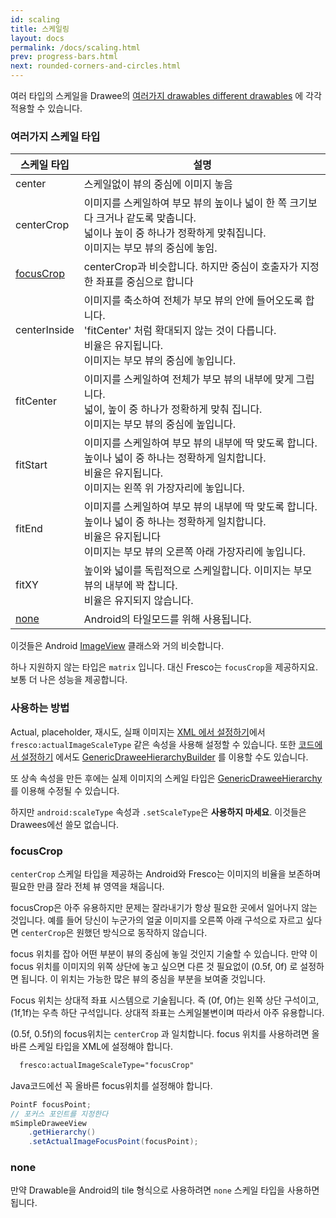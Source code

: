 ```yaml
---
id: scaling
title: 스케일링
layout: docs
permalink: /docs/scaling.html
prev: progress-bars.html
next: rounded-corners-and-circles.html
---
```


여러 타입의 스케일을 Drawee의 [여러가지 drawables different drawables](drawee-components.html) 에 각각 적용할 수 있습니다.

### 여러가지 스케일 타입

| 스케일 타입 | 설명|
| --------- | ----------- |
| center | 스케일없이 뷰의 중심에 이미지 놓음|
| centerCrop |이미지를 스케일하여 부모 뷰의 높이나 넓이 한 쪽 크기보다 크거나 같도록 맞춥니다.<br> 넓이나 높이 중 하나가 정확하게 맞춰집니다.<br>이미지는 부모 뷰의 중심에 놓임.|
| [focusCrop](#focusCrop) |centerCrop과 비슷합니다. 하지만 중심이 호출자가 지정한 좌표를 중심으로 합니다|
| centerInside |  이미지를 축소하여 전체가 부모 뷰의 안에 들어오도록 합니다. <br>'fitCenter' 처럼 확대되지 않는 것이 다릅니다.<br> 비율은 유지됩니다.<br>이미지는 부모 뷰의 중심에 놓입니다. |
| fitCenter | 이미지를 스케일하여 전체가 부모 뷰의 내부에 맞게 그립니다. <br> 넓이, 높이 중 하나가 정확하게 맞춰 집니다.<br> 이미지는 부모 뷰의 중심에 높입니다.|
| fitStart | 이미지를 스케일하여 부모 뷰의 내부에 딱 맞도록 합니다. <br>높이나 넓이 중 하나는 정확하게 일치합니다. <br>비율은 유지됩니다. <br>이미지는 왼쪽 위 가장자리에 놓입니다.
| fitEnd |이미지를 스케일하여 부모 뷰의 내부에 딱 맞도록 합니다. <br>높이나 넓이 중 하나는 정확하게 일치합니다. <br>비율은 유지됩니다<br> 이미지는 부모 뷰의 오른쪽 아래 가장자리에 놓입니다. 
| fitXY | 높이와 넓이를 독립적으로 스케일합니다. 이미지는 부모 뷰의 내부에 꽉 찹니다.  <br>비율은 유지되지 않습니다.
| [none](#none) |Android의 타일모드를 위해 사용됩니다.|

이것들은 Android [ImageView](http://developer.android.com/reference/android/widget/ImageView.ScaleType.html) 클래스와 거의 비슷합니다.

하나 지원하지 않는 타입은 `matrix` 입니다. 대신 Fresco는 `focusCrop`을 제공하지요. 보통 더 나은 성능을 제공합니다.

### 사용하는 방법

Actual, placeholder, 재시도, 실패 이미지는 [XML 에서 설정하기](using-drawees-xml.html)에서 `fresco:actualImageScaleType` 같은 속성을 사용해 설정할 수 있습니다. 또한 [코드에서 설정하기](using-drawees-code.html) 에서도 [GenericDraweeHierarchyBuilder](../javadoc/reference/com/facebook/drawee/generic/GenericDraweeHierarchyBuilder.html) 를 이용할 수도 있습니다.

또 상속 속성을 만든 후에는 실제 이미지의 스케일 타입은  [GenericDraweeHierarchy](../javadoc/reference/com/facebook/drawee/generic/GenericDraweeHierarchy.html)를 이용해 수정될 수 있습니다.

하지만 `android:scaleType` 속성과 `.setScaleType`은 **사용하지 마세요**. 이것들은 Drawees에선 쓸모 없습니다.

### focusCrop

`centerCrop` 스케일 타입을 제공하는 Android와 Fresco는 이미지의 비율을 보존하며 필요한 만큼 잘라 전체 뷰 영역을 채웁니다.

focusCrop은 아주 유용하지만 문제는 잘라내기가 항상 필요한 곳에서 일어나지 않는 것입니다. 예를 들어 당신이 누군가의 얼굴 이미지를 오른쪽 아래 구석으로 자르고 싶다면 `centerCrop`은 원했던 방식으로 동작하지 않습니다.

focus 위치를 잡아 어떤 부분이 뷰의 중심에 놓일 것인지 기술할 수 있습니다. 만약 이 focus 위치를 이미지의 위쪽 상단에 놓고 싶으면 다른 것 필요없이 (0.5f, 0f) 로 설정하면 됩니다. 이 위치는 가능한 많은 뷰의 중심을 부분을 보여줄 것입니다.

Focus 위치는 상대적 좌표 시스템으로 기술됩니다. 즉 (0f, 0f)는 왼쪽 상단 구석이고, (1f,1f)는 우측 하단 구석입니다. 상대적 좌표는 스케일불변이며 따라서 아주 유용합니다.

(0.5f, 0.5f)의 focus위치는 `centerCrop` 과 일치합니다.
focus 위치를 사용하려면 올바른 스케일 타입을 XML에 설정해야 합니다.
```xml
  fresco:actualImageScaleType="focusCrop"
```

Java코드에선 꼭 올바른 focus위치를 설정해야 합니다.

```java
PointF focusPoint;
// 포커스 포인트를 지정한다
mSimpleDraweeView
    .getHierarchy()
    .setActualImageFocusPoint(focusPoint);
```

### none

만약 Drawable을 Android의 tile 형식으로 사용하려면 `none` 스케일 타입을 사용하면 됩니다.